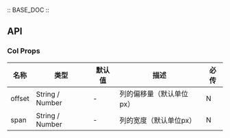 :: BASE_DOC ::

## API


### Col Props

名称 | 类型 | 默认值 | 描述 | 必传
-- | -- | -- | -- | --
offset | String / Number | - | 列的偏移量（默认单位px） | N
span | String / Number | - | 列的宽度（默认单位px） | N
